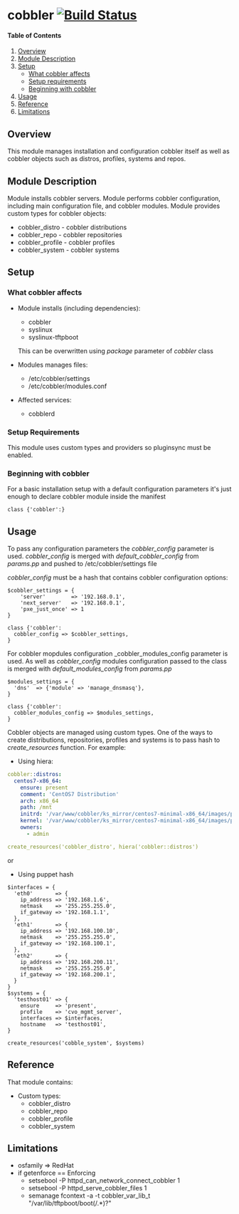 # cobbler [![Build Status](https://travis-ci.org/spacedog/puppet-cobbler.svg)](https://travis-ci.org/spacedog/puppet-cobbler)

#### Table of Contents

1. [Overview](#overview)
2. [Module Description](#module-description)
3. [Setup](#setup)
    * [What cobbler affects](#what-cobbler-affects)
    * [Setup requirements](#setup-requirements)
    * [Beginning with cobbler](#beginning-with-cobbler)
4. [Usage](#usage)
5. [Reference](#reference)
5. [Limitations](#limitations)

## Overview

This module manages installation and configuration cobbler itself as well as
cobbler objects such as distros, profiles, systems and repos.

## Module Description

Module installs cobbler servers. Module performs cobbler configuration,
including main configuration file, and cobbler modules. Module provides  custom
types for cobbler objects:
  * cobbler_distro - cobbler distributions
  * cobbler_repo - cobbler repositories
  * cobbler_profile - cobbler profiles
  * cobbler_system - cobbler systems


## Setup

### What cobbler affects

+ Module installs (including dependencies):
  * cobbler
  * syslinux
  * syslinux-tftpboot

  This can be overwritten using *_package_* parameter of *_cobbler_* class
  
+ Modules manages files:
  * /etc/cobbler/settings
  * /etc/cobbler/modules.conf

+ Affected services:
  * cobblerd

### Setup Requirements

This module uses custom types and providers so pluginsync must be enabled.

### Beginning with cobbler

For a basic installation setup with a default configuration parameters it's just
enough to declare cobbler module inside the manifest
```puppet
class {'cobbler':}
```

## Usage

To pass any configuration parameters the *cobbler_config* parameter is used.
*cobbler_config* is merged with *default_cobbler_config* from _params.pp_ and
pushed to /etc/cobbler/settings file

*cobbler_config* must be a hash that contains cobbler configuration options:

```puppet
$cobbler_settings = {
    'server'        => '192.168.0.1',
    'next_server'   => '192.168.0.1',
    'pxe_just_once' => 1
}

class {'cobbler':
  cobbler_config => $cobbler_settings,
}
```

For cobbler mopdules configuration _cobbler_modules_config parameter is used.
As well as _cobbler_config_ modules configuration passed to the class is merged
with _default_modules_config_ from _params.pp_

```puppet
$modules_settings = {
  'dns'  => {'module' => 'manage_dnsmasq'},
}

class {'cobbler':
  cobbler_modules_config => $modules_settings,
}
```

Cobbler objects are managed using custom types. One of the ways to create
distributions, repositories, profiles and systems is to pass hash to
_create_resources_ function. For example:
+ Using hiera:

```yaml
cobbler::distros:
  centos7-x86_64:
    ensure: present
    comment: 'CentOS7 Distribution'
    arch: x86_64
    path: /mnt
    initrd: '/var/www/cobbler/ks_mirror/centos7-minimal-x86_64/images/pxeboot/initrd.img'
    kernel: '/var/www/cobbler/ks_mirror/centos7-minimal-x86_64/images/pxeboot/vmlinuz'
    owners:
      - admin

create_resources('cobbler_distro', hiera('cobbler::distros')
```

or

+ Using puppet hash

```puppet
$interfaces = {
  'eth0'       => {
    ip_address => '192.168.1.6',
    netmask    => '255.255.255.0',
    if_gateway => '192.168.1.1',
  },
  'eth1'       => {
    ip_address => '192.168.100.10',
    netmask    => '255.255.255.0',
    if_gateway => '192.168.100.1',
  },
  'eth2'       => {
    ip_address => '192.168.200.11',
    netmask    => '255.255.255.0',
    if_gateway => '192.168.200.1',
  }
}
$systems = {
  'testhost01' => {
    ensure     => 'present',
    profile    => 'cvo_mgmt_server',
    interfaces => $interfaces,
    hostname   => 'testhost01',
}

create_resources('cobble_system', $systems)
```

## Reference

That module contains:
 + Custom types:
    * cobbler_distro
    * cobbler_repo
    * cobbler_profile
    * cobbler_system

## Limitations

+ osfamily => RedHat
+ if getenforce == Enforcing
  * setsebool -P httpd_can_network_connect_cobbler 1
  * setsebool -P httpd_serve_cobbler_files 1
  * semanage fcontext -a -t cobbler_var_lib_t "/var/lib/tftpboot/boot(/.*)?"

